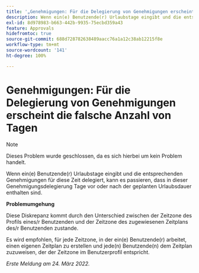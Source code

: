 ```yaml
---
title: '„Genehmigungen: Für die Delegierung von Genehmigungen erscheint die falsche Anzahl von Tagen.“'
description: Wenn ein(e) Benutzende(r) Urlaubstage eingibt und die entsprechenden Genehmigungen für diese Zeit delegiert, kann es passieren, dass in dieser Genehmigungsdelegierung Tage vor oder nach der geplanten Urlaubsdauer enthalten sind.
exl-id: 8d978983-b663-442b-9935-75ecbd359a43
feature: Approvals
hidefromtoc: true
source-git-commit: 688d728782638489aacc76a1a12c38ab12215f8e
workflow-type: tm+mt
source-wordcount: '141'
ht-degree: 100%

---
```


# Genehmigungen: Für die Delegierung von Genehmigungen erscheint die falsche Anzahl von Tagen

>[!NOTE]
>
>Dieses Problem wurde geschlossen, da es sich hierbei um kein Problem handelt.

Wenn ein(e) Benutzende(r) Urlaubstage eingibt und die entsprechenden Genehmigungen für diese Zeit delegiert, kann es passieren, dass in dieser Genehmigungsdelegierung Tage vor oder nach der geplanten Urlaubsdauer enthalten sind.

**Problemumgehung**

Diese Diskrepanz kommt durch den Unterschied zwischen der Zeitzone des Profils eines/r Benutzenden und der Zeitzone des zugewiesenen Zeitplans des/r Benutzenden zustande.

Es wird empfohlen, für jede Zeitzone, in der ein(e) Benutzende(r) arbeitet, einen eigenen Zeitplan zu erstellen und jede(n) Benutzende(n) dem Zeitplan zuzuweisen, der der Zeitzone im Benutzerprofil entspricht.

_Erste Meldung am 24. März 2022._
